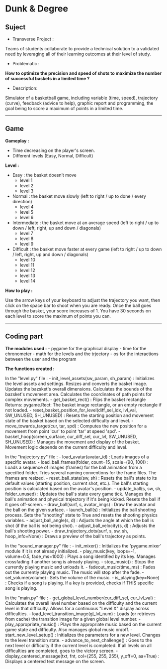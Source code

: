 # Dunk & Degree

## Suject

* Transverse Project :

Teams of students collaborate to provide a technical solution to a validated need by leveraging all of their learning outcomes at their level of study.


* Problematic :

**How to optimize the precision and speed of shots to maximize the number of successful baskets in a limited time ?**




* Description:

Simulator of a basketball game, including variable (time, speed), trajectory (curve), feedback (advice to help), graphic report and programming, the goal being to score a maximum of points in a limited time. 


___________

## Game

**Gameplay :**

- Time decreasing on the player's screen.
- Different levels (Easy, Normal, Difficult)

**Level :**

- Easy : the basket doesn’t move
    - level 1
    - level 2
    - level 3
- Normal : the basket move slowly  (left to right / up to done / every direction)
    - level 4
    - level 5
    - level 6
- Intermediate : the basket move at an average speed (left to right / up to down / left, right, up and down / diagonals)
    - level 7
    - level 8
    - level 9
- Difficult : the basket move faster at every game (left to right / up to down / left, right, up and down / diagonals)
    - level 10
    - level 11
    - level 12
    - level 13
    - level 14

**How to play :**

  Use the arrow keys of your keyboard to adjust the trajectory you want, then click on the space bar to shoot when you are ready.
  Once the ball goes through the basket, your score increases of 1.
  You have 30 seconds on each level to score the maximum of points you can.

___________

## Coding part

**The modules used :**
    - pygame for the graphical display
    - time for the chronometer
    - math for the levels and the trjectory
    - os for the interactions between the user and the program

**The functions created :**

In the "level.py" file : 
    - init_level_assets(sw_param, sh_param) : 
        Initializes the level assets and settings.
        Resizes and converts the basket image.
        Updates the bazsket's overall dimensions.
        Calculates the bounds of the bazsket's movement area.
        Calculates the coordinates of path points for complex movements.
    - get_basket_rect() :
        Flips the basket rectangle
        Returns: pygame.Rect: The basket image rectangle, or an empty rectangle if not loaded.
    - reset_basket_position_for_level(diff_sel_idx, lvl_val, SW_UNUSED, SH_UNUSED) :
        Resets the starting position and movement state of the basket based on the selected difficulty and level.
    - move_towards_target(cur, tar, spd) :
        Computes the new position for a movement from point 'cur' to point 'tar' at speed 'spd'.
    - basket_hoop(screen_surface, cur_diff_sel, cur_lvl, SW_UNUSED, SH_UNUSED) :
        Manages the movement and display of the basket. Movement logic depends on the current difficulty and level.

In the "trajectory.py" file : 
    - load_avatar(avatar_id) : 
        Loads images of a specific avatar.
    - load_ball_frames(folder, count=15, scale=(90, 100)) : 
        Loads a sequence of images (frames) for the ball animation from a specified folder. Tries several naming conventions for the frame files. The frames are resized.
    - reset_ball_state(sw, sh) :
        Resets the ball's state to its default values ​​(starting position, current shot, etc.). The ball's starting position is calculated based on the avatar's position.
    - update_ball(s, sw, sh, folder_unused) :
        Updates the ball's state every game tick. 
        Manages the ball's animation and physical trajectory if it's being kicked. 
        Resets the ball if it goes off-screen.
    - draw_ball(surf, s, avatar_imgs) :
        Draw the avatar and the ball on the given surface.
    - launch_ball(s) :
        Initializes the ball shooting process. Sets the "shooting" state to True and resets the shooting physics variables.
    - adjust_ball_angle(s, d) :
        Adjusts the angle at which the ball is shot (if the ball is not being shot).
    - adjust_ball_velocity(s, d) :
        Adjusts the ball's shooting power.
    - draw_trajectory_dots(surf, s, sw, sh, hoop_info=None) :
        Draws a preview of the ball's trajectory as points.

In the "sound_manager.py" file :
    - init_mixer() :
        Initializes the 'pygame.mixer' module if it is not already initialized.
    - play_music(key, loops=-1, volume=0.5, fade_ms=1000) : 
        Plays a song identified by its key. Manages crossfading if another song is already playing.
    - stop_music() :
        Stops the currently playing music and unloads it.
    - fadeout_music(time_ms) :
        Fades out the currently playing music. The music will stop after the fade.
    - set_volume(volume) :
        Sets the volume of the music.
    - is_playing(key=None) :
        Checks if a song is playing. If a key is provided, checks if THIS specific song is playing.

In the "main.py" file :
    - get_global_level_number(cur_diff_sel, cur_lvl_val) :
        Calculates the overall level number based on the difficulty and the current level in that difficulty. Allows for a continuous "Level X" display across difficulties.
    - load_level_transition_image(gl_lvl_num) :
        Loads (or retrieves from cache) the transition image for a given global level number.
    - play_appropriate_music() :
        Plays the appropriate music based on the current game state and difficulty. Also manages global music on/off.
    - start_new_level_setup() :
        Initializes the parameters for a new level. Changes to the level transition state.
    - advance_to_next_challenge() :
        Goes to the next level or difficulty if the current level is completed. If all levels on all difficulties are completed, goes to the victory screen.
    - display_centered_message(txt, fnt, col=(255, 255, 255), y_off=0, aa=True) :
        Displays a centered text message on the screen.
        
